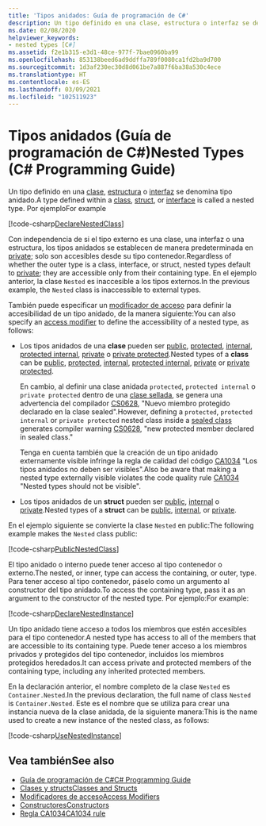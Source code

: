 ```yaml
---
title: 'Tipos anidados: Guía de programación de C#'
description: Un tipo definido en una clase, estructura o interfaz se denomina tipo anidado en C#.
ms.date: 02/08/2020
helpviewer_keywords:
- nested types [C#]
ms.assetid: f2e1b315-e3d1-48ce-977f-7bae0960ba99
ms.openlocfilehash: 853138beed6ad9ddffa789f0080ca1fd2ba9d700
ms.sourcegitcommit: 1d3af230ec30d8d061be7a887f6ba38a530c4ece
ms.translationtype: HT
ms.contentlocale: es-ES
ms.lasthandoff: 03/09/2021
ms.locfileid: "102511923"
---
```

# <a name="nested-types-c-programming-guide"></a><span data-ttu-id="ffd0f-103">Tipos anidados (Guía de programación de C#)</span><span class="sxs-lookup"><span data-stu-id="ffd0f-103">Nested Types (C# Programming Guide)</span></span>

<span data-ttu-id="ffd0f-104">Un tipo definido en una [clase](../../language-reference/keywords/class.md), [estructura](../../language-reference/builtin-types/struct.md) o [interfaz](../../language-reference/keywords/interface.md) se denomina tipo anidado.</span><span class="sxs-lookup"><span data-stu-id="ffd0f-104">A type defined within a [class](../../language-reference/keywords/class.md), [struct](../../language-reference/builtin-types/struct.md), or [interface](../../language-reference/keywords/interface.md) is called a nested type.</span></span> <span data-ttu-id="ffd0f-105">Por ejemplo</span><span class="sxs-lookup"><span data-stu-id="ffd0f-105">For example</span></span>

[!code-csharp[DeclareNestedClass](~/samples/snippets/csharp/objectoriented/nestedtypes.cs#DeclareNestedClass)]

<span data-ttu-id="ffd0f-106">Con independencia de si el tipo externo es una clase, una interfaz o una estructura, los tipos anidados se establecen de manera predeterminada en [private](../../language-reference/keywords/private.md); solo son accesibles desde su tipo contenedor.</span><span class="sxs-lookup"><span data-stu-id="ffd0f-106">Regardless of whether the outer type is a class, interface, or struct, nested types default to [private](../../language-reference/keywords/private.md); they are accessible only from their containing type.</span></span> <span data-ttu-id="ffd0f-107">En el ejemplo anterior, la clase `Nested` es inaccesible a los tipos externos.</span><span class="sxs-lookup"><span data-stu-id="ffd0f-107">In the previous example, the `Nested` class is inaccessible to external types.</span></span>

<span data-ttu-id="ffd0f-108">También puede especificar un [modificador de acceso](../../language-reference/keywords/access-modifiers.md) para definir la accesibilidad de un tipo anidado, de la manera siguiente:</span><span class="sxs-lookup"><span data-stu-id="ffd0f-108">You can also specify an [access modifier](../../language-reference/keywords/access-modifiers.md) to define the accessibility of a nested type, as follows:</span></span>

- <span data-ttu-id="ffd0f-109">Los tipos anidados de una **clase** pueden ser [public](../../language-reference/keywords/public.md), [protected](../../language-reference/keywords/protected.md), [internal](../../language-reference/keywords/internal.md), [protected internal](../../language-reference/keywords/protected-internal.md), [private](../../language-reference/keywords/private.md) o [private protected](../../language-reference/keywords/private-protected.md).</span><span class="sxs-lookup"><span data-stu-id="ffd0f-109">Nested types of a **class** can be [public](../../language-reference/keywords/public.md), [protected](../../language-reference/keywords/protected.md), [internal](../../language-reference/keywords/internal.md), [protected internal](../../language-reference/keywords/protected-internal.md), [private](../../language-reference/keywords/private.md) or [private protected](../../language-reference/keywords/private-protected.md).</span></span>

   <span data-ttu-id="ffd0f-110">En cambio, al definir una clase anidada `protected`, `protected internal` o `private protected` dentro de una [clase sellada](../../language-reference/keywords/sealed.md), se genera una advertencia del compilador [CS0628](../../misc/cs0628.md), "Nuevo miembro protegido declarado en la clase sealed".</span><span class="sxs-lookup"><span data-stu-id="ffd0f-110">However, defining a `protected`, `protected internal` or `private protected` nested class inside a [sealed class](../../language-reference/keywords/sealed.md) generates compiler warning [CS0628](../../misc/cs0628.md), "new protected member declared in sealed class."</span></span>

   <span data-ttu-id="ffd0f-111">Tenga en cuenta también que la creación de un tipo anidado externamente visible infringe la regla de calidad del código [CA1034](../../../fundamentals/code-analysis/quality-rules/ca1034.md) "Los tipos anidados no deben ser visibles".</span><span class="sxs-lookup"><span data-stu-id="ffd0f-111">Also be aware that making a nested type externally visible violates the code quality rule [CA1034](../../../fundamentals/code-analysis/quality-rules/ca1034.md) "Nested types should not be visible".</span></span>

- <span data-ttu-id="ffd0f-112">Los tipos anidados de un **struct** pueden ser [public](../../language-reference/keywords/public.md), [internal](../../language-reference/keywords/internal.md) o [private](../../language-reference/keywords/private.md).</span><span class="sxs-lookup"><span data-stu-id="ffd0f-112">Nested types of a **struct** can be [public](../../language-reference/keywords/public.md), [internal](../../language-reference/keywords/internal.md), or [private](../../language-reference/keywords/private.md).</span></span>

<span data-ttu-id="ffd0f-113">En el ejemplo siguiente se convierte la clase `Nested` en public:</span><span class="sxs-lookup"><span data-stu-id="ffd0f-113">The following example makes the `Nested` class public:</span></span>

[!code-csharp[PublicNestedClass](~/samples/snippets/csharp/objectoriented/nestedtypes.cs#PublicNestedClass)]

<span data-ttu-id="ffd0f-114">El tipo anidado o interno puede tener acceso al tipo contenedor o externo.</span><span class="sxs-lookup"><span data-stu-id="ffd0f-114">The nested, or inner, type can access the containing, or outer, type.</span></span> <span data-ttu-id="ffd0f-115">Para tener acceso al tipo contenedor, páselo como un argumento al constructor del tipo anidado.</span><span class="sxs-lookup"><span data-stu-id="ffd0f-115">To access the containing type, pass it as an argument to the constructor of the nested type.</span></span> <span data-ttu-id="ffd0f-116">Por ejemplo:</span><span class="sxs-lookup"><span data-stu-id="ffd0f-116">For example:</span></span>

[!code-csharp[DeclareNestedInstance](~/samples/snippets/csharp/objectoriented/nestedtypes.cs#DeclareNestedInstance)]

<span data-ttu-id="ffd0f-117">Un tipo anidado tiene acceso a todos los miembros que estén accesibles para el tipo contenedor.</span><span class="sxs-lookup"><span data-stu-id="ffd0f-117">A nested type has access to all of the members that are accessible to its containing type.</span></span> <span data-ttu-id="ffd0f-118">Puede tener acceso a los miembros privados y protegidos del tipo contenedor, incluidos los miembros protegidos heredados.</span><span class="sxs-lookup"><span data-stu-id="ffd0f-118">It can access private and protected members of the containing type, including any inherited protected members.</span></span>

<span data-ttu-id="ffd0f-119">En la declaración anterior, el nombre completo de la clase `Nested` es `Container.Nested`.</span><span class="sxs-lookup"><span data-stu-id="ffd0f-119">In the previous declaration, the full name of class `Nested` is `Container.Nested`.</span></span> <span data-ttu-id="ffd0f-120">Este es el nombre que se utiliza para crear una instancia nueva de la clase anidada, de la siguiente manera:</span><span class="sxs-lookup"><span data-stu-id="ffd0f-120">This is the name used to create a new instance of the nested class, as follows:</span></span>

[!code-csharp[UseNestedInstance](~/samples/snippets/csharp/objectoriented/nestedtypes.cs#UseNestedInstance)]

## <a name="see-also"></a><span data-ttu-id="ffd0f-121">Vea también</span><span class="sxs-lookup"><span data-stu-id="ffd0f-121">See also</span></span>

- [<span data-ttu-id="ffd0f-122">Guía de programación de C#</span><span class="sxs-lookup"><span data-stu-id="ffd0f-122">C# Programming Guide</span></span>](../index.md)
- [<span data-ttu-id="ffd0f-123">Clases y structs</span><span class="sxs-lookup"><span data-stu-id="ffd0f-123">Classes and Structs</span></span>](./index.md)
- [<span data-ttu-id="ffd0f-124">Modificadores de acceso</span><span class="sxs-lookup"><span data-stu-id="ffd0f-124">Access Modifiers</span></span>](./access-modifiers.md)
- [<span data-ttu-id="ffd0f-125">Constructores</span><span class="sxs-lookup"><span data-stu-id="ffd0f-125">Constructors</span></span>](./constructors.md)
- [<span data-ttu-id="ffd0f-126">Regla CA1034</span><span class="sxs-lookup"><span data-stu-id="ffd0f-126">CA1034 rule</span></span>](../../../fundamentals/code-analysis/quality-rules/ca1034.md)
